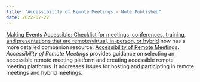 ```yaml
---
title: "Accessibility of Remote Meetings - Note Published"
date: 2022-07-22
---
```


<p><a href="https://www.w3.org/WAI/teach-advocate/accessible-presentations/">Making Events Accessible:
Checklist for meetings, conferences, training, and presentations that are remote/virtual, in-person, or hybrid</a> now has a more detailed companion resource: <a href="https://www.w3.org/TR/remote-meetings/">Accessibility of Remote Meetings</a>. <cite>Accessibility of Remote Meetings</cite> provides guidance on selecting an accessible remote meeting platform and creating accessible remote meeting platforms. It addresses issues for hosting and participting in remote meetings and hybrid meetings.</p>
